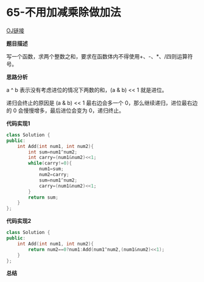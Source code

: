 # 65-不用加减乘除做加法

[OJ链接](https://www.nowcoder.com/practice/59ac416b4b944300b617d4f7f111b215?tpId=13&tqId=11201&tPage=3&rp=1&ru=%2Fta%2Fcoding-interviews&qru=%2Fta%2Fcoding-interviews%2Fquestion-ranking)

**题目描述**

写一个函数，求两个整数之和，要求在函数体内不得使用+、-、*、/四则运算符号。

**思路分析**

a ^ b 表示没有考虑进位的情况下两数的和，(a & b) << 1 就是进位。

递归会终止的原因是 (a & b) << 1 最右边会多一个 0，那么继续递归，进位最右边的 0 会慢慢增多，最后进位会变为 0，递归终止。

**代码实现1**

```c++
class Solution {
public:
    int Add(int num1, int num2){
        int sum=num1^num2;
        int carry=(num1&num2)<<1;
        while(carry!=0){
            num1=sum;
            num2=carry;
            sum=num1^num2;
            carry=(num1&num2)<<1;
        }
        return sum;
    }
};
```

**代码实现2**

```c++
class Solution {
public:
    int Add(int num1, int num2){
        return num2==0?num1:Add(num1^num2,(num1&num2)<<1);
    }
};
```

**总结**


